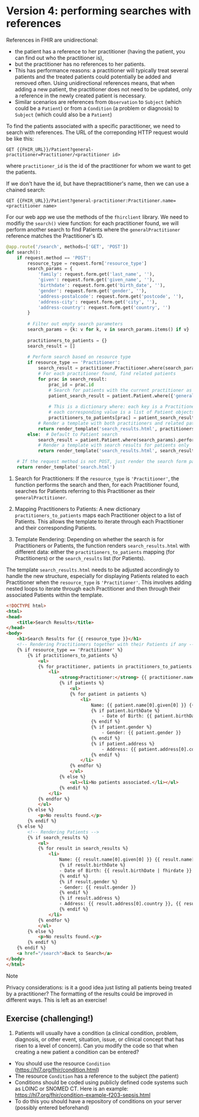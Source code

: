 # Version 4: performing searches with references

References in FHIR are unidirectional:
+ the patient has a reference to her practitioner (having the patient, you can find out who the practitioner is),
+ but the practitioner has no references to her patients.
+ This has performance reasons: a practitioner will typically treat several patients and the treated patients could potentially be added and removed often. Using unidirectional references means, that when adding a new patient, the practitioner does not need to be updated, only a reference in the newly created patient is necessary.
+ Similar scenarios are references from `Observation` to `Subject` (which could be a `Patient`) or from a `Condition` (a problem or diagnosis) to `Subject` (which could also be a `Patient`) 

To find the patients associated with a specific paractitioner, we need to search with references. The URL of the correponding HTTP request would be like this:

```http
GET {{FHIR_URL}}/Patient?general-practitioner=Practitioner/<practitioner id>
```
where `practitioner_id` is the id of the practitioner for whom we want to get the patients.

If we don't have the id, but have thepractitioner's name, then we can use a chained search:

```http
GET {{FHIR_URL}}/Patient?general-practitioner:Practitioner.name=<practitioner name>
```

For our web app we use the methods of the `fhirclient` library. We need to modifiy the `search()` view function: for each practitioner found, we will perform another search to find Patients where the `generalPractitioner` reference matches the Practitioner's ID.

```python
@app.route('/search', methods=['GET', 'POST'])
def search():
    if request.method == 'POST':
        resource_type = request.form['resource_type']
        search_params = {
            'family': request.form.get('last_name', ''),
            'given': request.form.get('given_name', ''),
            'birthdate': request.form.get('birth_date', ''),
            'gender': request.form.get('gender', ''),
            'address-postalcode': request.form.get('postcode', ''),
            'address-city': request.form.get('city', ''),
            'address-country': request.form.get('country', '')
        }
        
        # Filter out empty search parameters
        search_params = {k: v for k, v in search_params.items() if v}
        
        practitioners_to_patients = {}
        search_result = []
        
        # Perform search based on resource type
        if resource_type == 'Practitioner':
            search_result = practitioner.Practitioner.where(search_params).perform_resources(smart.server)
            # For each practitioner found, find related patients
            for prac in search_result:
                prac_id = prac.id
                # Search for patients with the current practitioner as their generalPractitioner
                patient_search_result = patient.Patient.where({'general-practitioner': f'Practitioner/{prac_id}'}).perform_resources(smart.server)
                
                # This is a dictionary where: each key is a Practitioner object (resulting from the FHIR search) and
                # each corresponding value is a list of Patient objects that reference the respective Practitioner.
                practitioners_to_patients[prac] = patient_search_result
            # Render a template with both practitioners and related patients
            return render_template('search_results.html', practitioners_to_patients=practitioners_to_patients, resource_type=resource_type)
        else:  # Default to Patient search
            search_result = patient.Patient.where(search_params).perform_resources(smart.server)
            # Render a template with search results for patients only
            return render_template('search_results.html', search_results=search_result, resource_type=resource_type)

    # If the request method is not POST, just render the search form page
    return render_template('search.html')
```

1. Search for Practitioners: If the `resource_type` is `'Practitioner'`, the function performs the search and then, for each Practitioner found, searches for Patients referring to this Practitioner as their `generalPractitioner`.

2. Mapping Practitioners to Patients: A new dictionary `practitioners_to_patients` maps each Practitioner object to a list of Patients. This allows the template to iterate through each Practitioner and their corresponding Patients.

3. Template Rendering: Depending on whether the search is for Practitioners or Patients, the function renders `search_results.html` with different data: either the `practitioners_to_patients` mapping (for Practitioners) or the `search_results` list (for Patients).

The template `search_results.html` needs to be adjusted accordingly to handle the new structure, especially for displaying Patients related to each Practitioner when the `resource_type` is `'Practitioner'`. This involves adding nested loops to iterate through each Practitioner and then through their associated Patients within the template.

```html
<!DOCTYPE html>
<html>
<head>
    <title>Search Results</title>
</head>
<body>
    <h1>Search Results for {{ resource_type }}</h1>
    <!-- Rendering Practitioners together with their Patients if any -->
    {% if resource_type == 'Practitioner' %}
        {% if practitioners_to_patients %}
            <ul>    
            {% for practitioner, patients in practitioners_to_patients.items() %}
                <li>
                    <strong>Practitioner:</strong> {{ practitioner.name[0].given[0] }} {{ practitioner.name[0].family }}</h2>
                    {% if patients %}
                        <ul>
                        {% for patient in patients %}
                            <li>
                                Name: {{ patient.name[0].given[0] }} {{ patient.name[0].family }}
                                {% if patient.birthDate %}
                                    - Date of Birth: {{ patient.birthDate | fhirdate }}
                                {% endif %}
                                {% if patient.gender %}
                                    - Gender: {{ patient.gender }}
                                {% endif %}
                                {% if patient.address %}
                                    - Address: {{ patient.address[0].country }}, {{ patient.address[0].city }}, {{ patient.address[0].postalCode }}
                                {% endif %}
                            </li>  
                        {% endfor %}
                        </ul>
                    {% else %}
                        <ul><li>No patients associated.</li></ul>
                    {% endif %}
                </li>
            {% endfor %}
            </ul>
        {% else %}
            <p>No results found.</p>
        {% endif %}
    {% else %}
        <!-- Rendering Patients -->
        {% if search_results %}
            <ul>
            {% for result in search_results %}
                <li>
                    Name: {{ result.name[0].given[0] }} {{ result.name[0].family }}
                    {% if result.birthDate %}
                    - Date of Birth: {{ result.birthDate | fhirdate }}
                    {% endif %}
                    {% if result.gender %}
                    - Gender: {{ result.gender }}
                    {% endif %}
                    {% if result.address %}
                    - Address: {{ result.address[0].country }}, {{ result.address[0].city }}, {{ result.address[0].postalCode }}
                    {% endif %}
                </li>
            {% endfor %}
            </ul>
        {% else %}
            <p>No results found.</p>
        {% endif %}
    {% endif %}
    <a href="/search">Back to Search</a>
</body>
</html>
```

> [!NOTE]
> Privacy considerations: is it a good idea just listing all patients being treated by a practitioner?
> The formatting of the results could be improved in different ways. This is left as an exercise!

## Exercise (challenging!)
1. Patients will usually have a condition (a clinical condition, problem, diagnosis, or other event, situation, issue, or clinical concept that has risen to a level of concern). Can you modify the code so that when creating a new patient a condition can be entered?
  + You should use the resource `Condition` (https://hl7.org/fhir/condition.html)
  + The resource `Condition` has a reference to the subject (the patient)
  + Conditions should be coded using publicly defined code systems such as LOINC or SNOMED CT. Here is an example: https://hl7.org/fhir/condition-example-f203-sepsis.html
  + To do this you should have a repository of conditions on your server (possibly entered beforehand)
